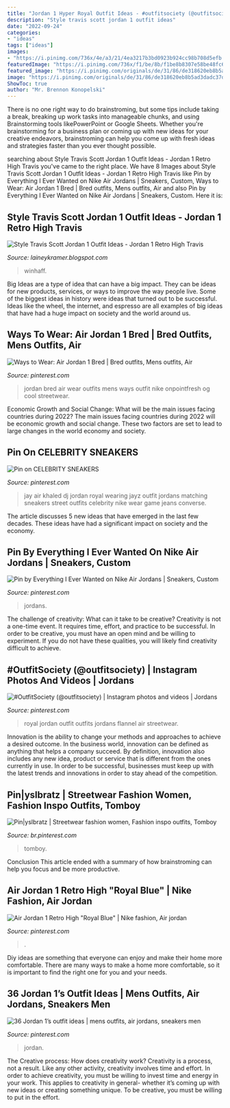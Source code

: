 ```yaml
---
title: "Jordan 1 Hyper Royal Outfit Ideas - #outfitsociety (@outfitsociety)"
description: "Style travis scott jordan 1 outfit ideas"
date: "2022-09-24"
categories:
- "ideas"
tags: ["ideas"]
images:
- "https://i.pinimg.com/736x/4e/a3/21/4ea3217b3bd0923b924cc98b708d5efb.jpg"
featuredImage: "https://i.pinimg.com/736x/f1/be/8b/f1be8b8307e58be48fc6b799d713162b--nike-style-mens-style.jpg"
featured_image: "https://i.pinimg.com/originals/de/31/86/de318620eb8b5ad3dadc37d53df9b87a.jpg"
image: "https://i.pinimg.com/originals/de/31/86/de318620eb8b5ad3dadc37d53df9b87a.jpg"
ShowToc: true
author: "Mr. Brennon Konopelski"
---
```



There is no one right way to do brainstroming, but some tips include taking a break, breaking up work tasks into manageable chunks, and using Brainstorming tools likePowerPoint or Google Sheets. Whether you're brainstorming for a business plan or coming up with new ideas for your creative endeavors, brainstroming can help you come up with fresh ideas and strategies faster than you ever thought possible.

	

		
searching about Style Travis Scott Jordan 1 Outfit Ideas - Jordan 1 Retro High Travis you've came to the right place. We have 8 Images about Style Travis Scott Jordan 1 Outfit Ideas - Jordan 1 Retro High Travis like Pin by Everything I Ever Wanted on Nike Air Jordans | Sneakers, Custom, Ways to Wear: Air Jordan 1 Bred | Bred outfits, Mens outfits, Air and also Pin by Everything I Ever Wanted on Nike Air Jordans | Sneakers, Custom. Here it is:
		
    
## Style Travis Scott Jordan 1 Outfit Ideas - Jordan 1 Retro High Travis

<img loading=lazy src="https://i.pinimg.com/originals/26/ed/29/26ed2944b0cb8f872c16a62237cb795d.jpg" onerror="this.onerror=null;this.src='https://tse2.mm.bing.net/th?id=OIP.aKlTLoFIVGhkW4OkyEKUUAHaJQ&amp;pid=15.1';" alt="Style Travis Scott Jordan 1 Outfit Ideas - Jordan 1 Retro High Travis">

_Source: laineykramer.blogspot.com_

>winhaff. 

	

Big Ideas are a type of idea that can have a big impact. They can be ideas for new products, services, or ways to improve the way people live. Some of the biggest ideas in history were ideas that turned out to be successful. Ideas like the wheel, the internet, and espresso are all examples of big ideas that have had a huge impact on society and the world around us.

    
## Ways To Wear: Air Jordan 1 Bred | Bred Outfits, Mens Outfits, Air

<img loading=lazy src="https://i.pinimg.com/736x/f1/be/8b/f1be8b8307e58be48fc6b799d713162b--nike-style-mens-style.jpg" onerror="this.onerror=null;this.src='https://tse4.mm.bing.net/th?id=OIP.NEuFLknuU6lZYc9XSJnY1gHaHa&amp;pid=15.1';" alt="Ways to Wear: Air Jordan 1 Bred | Bred outfits, Mens outfits, Air">

_Source: pinterest.com_

>jordan bred air wear outfits mens ways outfit nike onpointfresh og cool streetwear. 

	

Economic Growth and Social Change: What will be the main issues facing countries during 2022?
The main issues facing countries during 2022 will be economic growth and social change. These two factors are set to lead to large changes in the world economy and society.

    
## Pin On CELEBRITY SNEAKERS

<img loading=lazy src="https://i.pinimg.com/originals/07/ae/c4/07aec4295c0b2aaf07507d06886392bf.jpg" onerror="this.onerror=null;this.src='https://tse4.mm.bing.net/th?id=OIP.jt__OYtKx-s2kFBsYOTi4gHaHb&amp;pid=15.1';" alt="Pin on CELEBRITY SNEAKERS">

_Source: pinterest.com_

>jay air khaled dj jordan royal wearing jayz outfit jordans matching sneakers street outfits celebrity nike wear game jeans converse. 

	

The article discusses 5 new ideas that have emerged in the last few decades. These ideas have had a significant impact on society and the economy.

    
## Pin By Everything I Ever Wanted On Nike Air Jordans | Sneakers, Custom

<img loading=lazy src="https://i.pinimg.com/736x/4e/a3/21/4ea3217b3bd0923b924cc98b708d5efb.jpg" onerror="this.onerror=null;this.src='https://tse3.mm.bing.net/th?id=OIP.HyPMDnJZLWS6HNkeNHS0rwHaHU&amp;pid=15.1';" alt="Pin by Everything I Ever Wanted on Nike Air Jordans | Sneakers, Custom">

_Source: pinterest.com_

>jordans. 

	

The challenge of creativity: What can it take to be creative?
Creativity is not a one-time event. It requires time, effort, and practice to be successful. In order to be creative, you must have an open mind and be willing to experiment. If you do not have these qualities, you will likely find creativity difficult to achieve.

    
## #OutfitSociety (@outfitsociety) | Instagram Photos And Videos | Jordans

<img loading=lazy src="https://i.pinimg.com/736x/d6/2c/97/d62c973962f4a7ae53738bb49a05e1b4--jordan--royal-outfit-royal-blue-outfits.jpg" onerror="this.onerror=null;this.src='https://tse4.mm.bing.net/th?id=OIP.A0mCXh1Vr7xNnt8UWi40lQHaHa&amp;pid=15.1';" alt="#OutfitSociety (@outfitsociety) | Instagram photos and videos | Jordans">

_Source: pinterest.com_

>royal jordan outfit outfits jordans flannel air streetwear. 

	

Innovation is the ability to change your methods and approaches to achieve a desired outcome. In the business world, innovation can be defined as anything that helps a company succeed. By definition, innovation also includes any new idea, product or service that is different from the ones currently in use. In order to be successful, businesses must keep up with the latest trends and innovations in order to stay ahead of the competition.

    
## Pin|yslbratz | Streetwear Fashion Women, Fashion Inspo Outfits, Tomboy

<img loading=lazy src="https://i.pinimg.com/originals/66/b2/5e/66b25e9b31be0b48a8737d869d63671d.jpg" onerror="this.onerror=null;this.src='https://tse3.mm.bing.net/th?id=OIP._zhAsi8YGAj3eSbn5r41ygHaH8&amp;pid=15.1';" alt="Pin|yslbratz | Streetwear fashion women, Fashion inspo outfits, Tomboy">

_Source: br.pinterest.com_

>tomboy. 

	

Conclusion
This article ended with a summary of how brainstroming can help you focus and be more productive.

    
## Air Jordan 1 Retro High &quot;Royal Blue&quot; | Nike Fashion, Air Jordan

<img loading=lazy src="https://i.pinimg.com/originals/de/31/86/de318620eb8b5ad3dadc37d53df9b87a.jpg" onerror="this.onerror=null;this.src='https://tse4.mm.bing.net/th?id=OIP.7wGF_lGbXgoBTEGrsPQiYwHaHa&amp;pid=15.1';" alt="Air Jordan 1 Retro High &quot;Royal Blue&quot; | Nike fashion, Air jordan">

_Source: pinterest.com_

>. 

	

Diy ideas are something that everyone can enjoy and make their home more comfortable. There are many ways to make a home more comfortable, so it is important to find the right one for you and your needs.

    
## 36 Jordan 1’s Outfit Ideas | Mens Outfits, Air Jordans, Sneakers Men

<img loading=lazy src="https://i.pinimg.com/236x/32/c9/b2/32c9b2d9473ffeca850294007783a773--selfie-comment.jpg" onerror="this.onerror=null;this.src='https://tse1.mm.bing.net/th?id=OIP.Fe2is26U2uR36bS4H8craAAAAA&amp;pid=15.1';" alt="36 Jordan 1’s outfit ideas | mens outfits, air jordans, sneakers men">

_Source: pinterest.com_

>jordan. 

	

The Creative process: How does creativity work?
Creativity is a process, not a result. Like any other activity, creativity involves time and effort. In order to achieve creativity, you must be willing to invest time and energy in your work. This applies to creativity in general- whether it’s coming up with new ideas or creating something unique. To be creative, you must be willing to put in the effort.

